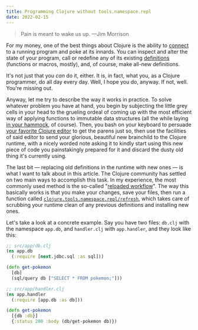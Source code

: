 ```yaml
---
title: Programming Clojure without tools.namespace.repl
date: 2022-02-15
---
```


>Pain is meant to wake us up. —Jim Morrison

For my money, one of the best things about Clojure is the ability to [connect](https://clojure.org/reference/repl_and_main#_launching_a_socket_server) to a running program and poke at its innards. You can inspect and alter the state of your program, call or redefine any of its existing [definitions](https://clojure.org/reference/special_forms#def) (functions or macros, mostly), and, of course, make all-new definitions.

It's not just that you *can* do it, either. It is, in fact, what you, as a Clojure programmer, do all day every day. Well, I hope you do, anyway. If not, well. You're missing out.

Anyway, let me try to describe the way it works in practice. To solve whatever problem you have at hand, you begin by subjecting the little grey cells in your head to the grueling ordeal of coming up with the most efficient way of applying functions to immutable data structures (all the while laying [in your hammock](https://www.youtube.com/watch?v=f84n5oFoZBc), of course). Then, you bash on your keyboard to persuade [your favorite Clojure editor](https://tutkain.flowthing.me) to get the parens just so, then use the facilities of said editor to send your glorious, beautiful new brainchild to the Clojure runtime, with a nicely worded note asking it to kindly start using this new piece of code you painstakingly prepared for it and discard the dusty old thing it's currently using.

The last bit — replacing old definitions in the runtime with new ones — is what I want to talk about in this article. The Clojure community has settled on two main ways to accomplish this task. In my experience, the most commonly used method is the so-called "[reloaded workflow](https://cognitect.com/blog/2013/06/04/clojure-workflow-reloaded)". The way this basically works is that you make your changes, save your files, then run a function called [`clojure.tools.namespace.repl/refresh`](https://clojure.github.io/tools.namespace/#clojure.tools.namespace.repl/refresh), which takes care of scrubbing your runtime clean of any previous definitions and installing new ones.

Let's take a look at a concrete example. Say you have two files: `db.clj` with the namespace `app.db`, and `handler.clj` with `app.handler`, and they look like this:

```clojure
;; src/app/db.clj
(ns app.db
  (:require [next.jdbc.sql :as sql]))

(defn get-pokemon
  [db]
  (sql/query db ["SELECT * FROM pokemon;"]))

;; src/app/handler.clj
(ns app.handler
  (:require [app.db :as db]))

(defn get-pokemon
  [{db :db}]
  {:status 200 :body (db/get-pokemon db)})
```

<!-- https://github.com/aredington/clojure-repl-sufficient-p -->

<!--
## The metaphysics of reloading code

Apart from what I've mentioned above, there are other, more, er, *philosophical* reasons the Reloaded approach doesn't jive with me. These reasons are based not on empirical evidence but personal intuitions, and I therefore do not proffer then as reasons for why anyone else should shy away t.n.r.

One of these reasons is that unlike many other languages, Clojure explicitly does not associate any semantics with files. That is to say, Clojure does not care where your code lives. You could put all your code into SQLite or Datomic for all Clojure cares (and maybe you should? report back if you do). Assigning a special meaning to files when Clojure itself does not feels wrong to me.
-->

<!--

At the core of this workflow is a function called called [`clojure.tools.namespace.repl/refresh`](https://clojure.github.io/tools.namespace/#clojure.tools.namespace.repl/refresh). It is a function that scans your source directories for Clojure files that have changed since the last time you called `refresh`, then reloads those files. The reloading process scrubs your Clojure runtime clean of the definitions you've previously installed and replaces them with the new definitions it finds in your source files.

-->

<!--


Many Clojure applications depend on a library called [tools.namespace](https://github.com/clojure/tools.namespace). The centerpiece of the library is a function called [`clojure.tools.namespace.repl/refresh`](https://clojure.github.io/tools.namespace/#clojure.tools.namespace.repl/refresh). It is a function that scans your source directories for Clojure files that have changed since the last time you called `refresh`, then reloads those files. The reloading process scrubs your Clojure runtime clean of the [definitions](https://clojure.org/reference/special_forms#def) you've previously installed and replaces them with the new definitions it finds in your source files.
-->
<!--

Since, like me, you're probably [an overpaid nerd using Clojure to make web apps](https://gist.github.com/oakes/4af1023b6c5162c6f8f0#why-care-about-rust), let's take a look at an example that'll no doubt look familiar to you.

```clojure
;; src/app/db.clj
(ns app.db
  (:require [next.jdbc.sql :as sql]))

(defn get-pokemon
  [db]
  (sql/query db ,,,))

;; src/app/handler.clj
(ns app.handler
  (:require [app.db :as db]))

(defn get-pokemon
  [{db :db}]
  {:status 200 :body (db/get-pokemon db)})

(defn make-handler [options] ,,,)

;; src/app/http.clj
(ns app.http
  (:require [org.httpkit.server :as http-kit]
            [app.handler :as handler]))

(defn start
  [options]
  (http-kit/run-server (handler/make-handler options)))
```

Sounds pretty good, right? The [rationale for the library](https://github.com/clojure/tools.namespace/tree/c0b333e127e14c2ac6d5b04d14d0e714d08bfdbb#reloading-code-motivation) certainly make a lot of sense at first blush, as does the [blog post](https://cognitect.com/blog/2013/06/04/clojure-workflow-reloaded) that has doubtless driven swathes of Clojure programmers to wear out the unfortunate key they've bound to evaluate `(reset)`.

-->
<!--
- helpful constraint
- a tool for maintaining focus
- hoity-toity
-->

<!--
Workflow reloaded tends to operate at one level of abstraction higher than what I am talking about. It is working at the level of your project, and your files, and your namespaces, and -- and this is something that I do not have in this workflow -- it offers tooling to help you keep track. So it says: "You know what? I am going to make a change in this namespace. That implies cascading changes to that namespace, and that namespace, and that namespace, and I will help you reload them."

I do not have any tools like that to help me. As a result, the way I work is much more targeted surgery. I go in and I make a change to the namespace, and I make a change to a single form. I do not reload the namespace. And if that change is going to cascade other places, then I have to think through that.

And often that is not a problem. Often this technique helps me focus enough that I do not have to worry about it.

But let us think about the moments when it is a problem. Let us say I am working in form foo in namespace A, and I realize that that is going to have a cascading effect. I might be better off to track that down in my head, and think through it, and ask the question: "Why is this effect cascading so much?"

I think that by working at a lower level, you put yourself -- it is that old adage of: "If something hurts, do it all of the time." When I am working at this level, when things slip into becoming unnecessarily dependent on each other, it is in my face. And so it provides a pain point that I think, in my experience, leads to having less coupled code.

-- https://github.com/matthiasn/talk-transcripts/blob/6ad5d48c718aacfb7a4e4deac405b058285dc3e6/Halloway_Stuart/RunningWithScissors.md
-->


<!--
- file-oriented

As Rich Hickey writes in *A History of Clojure*:

>From a language perspective, one aspect of supporting REPL-driven development is that there are no language semantics in Clojure associated with files or modules. While it is possible to compile and load files, the effect of such loading is always as if executing each contained expression sequentially.

-- https://download.clojure.org/papers/clojure-hopl-iv-final.pdf


- prohibits https://clojure.org/guides/dev_startup_time

It dilutes the soulstuff our [Dream Machine](https://press.stripe.com/the-dream-machine) is made of. It disfigures our beautiful REPL, turning it back into the batch-processing monstrosity we so feverishly keep running away from.
-->



<!--
If you've watched Stuart Halloway's talk [Running With Scissors: Live Coding with Data](https://www.youtube.com/watch?v=Qx0-pViyIDU),
-->